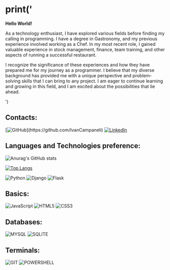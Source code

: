 # 	print('
__Hello World!__

As a technology enthusiast, I have explored various fields before finding my calling in programming. I have a degree in Gastronomy, and my previous experience involved working as a Chef. In my most recent role, I gained valuable experience in stock management, finance, team training, and other aspects of running a successful restaurant.

I recognize the significance of these experiences and how they have prepared me for my journey as a programmer. I believe that my diverse background has provided me with a unique perspective and problem-solving skills that I can bring to any project. I am eager to continue learning and growing in this field, and I am excited about the possibilities that lie ahead.

')

## Contacts:

[![GitHub](https://img.shields.io/badge/GitHub-100000?style=for-the-badge&logo=github&logoColor=white_)](https://github.com/IvanCampaneli)
[![LinkedIn](https://img.shields.io/badge/LinkedIn-0077B5?style=for-the-badge&logo=linkedin&logoColor=white)](https://www.linkedin.com/in/ivan-ranieri-campaneli-junior-456221266/)

## Languages and Technologies preference:

![Anurag's GitHub stats](https://github-readme-stats.vercel.app/api?username=ivancampaneli&show_icons=true&theme=dark)

[![Top Langs](https://github-readme-stats.vercel.app/api/top-langs/?username=ivancampaneli&layout=compact)](https://github.com/ivancampaneli/github-readme-stats)

![Python](https://img.shields.io/badge/Python-3776AB?style=for-the-badge&logo=python&logoColor=white)
![Django](https://img.shields.io/badge/Django-092E20?style=for-the-badge&logo=django&logoColor=white)
![Flask](https://img.shields.io/badge/Flask-000000?style=for-the-badge&logo=flask&logoColor=white)

## Basics:

![JavaScript](https://img.shields.io/badge/JavaScript-323330?style=for-the-badge&logo=javascript&logoColor=F7DF1E)
![HTML5](https://img.shields.io/badge/HTML5-E34F26?style=for-the-badge&logo=html5&logoColor=white)
![CSS3](https://img.shields.io/badge/CSS3-1572B6?style=for-the-badge&logo=css3&logoColor=white)

## Databases:

![MYSQL](https://img.shields.io/badge/MySQL-00000F?style=for-the-badge&logo=mysql&logoColor=white)
![SQLITE](https://img.shields.io/badge/SQLite-07405E?style=for-the-badge&logo=sqlite&logoColor=white)

## Terminals:

![GIT](https://img.shields.io/badge/GIT-E44C30?style=for-the-badge&logo=git&logoColor=white)
![POWERSHELL](https://img.shields.io/badge/powershell-5391FE?style=for-the-badge&logo=powershell&logoColor=white)

